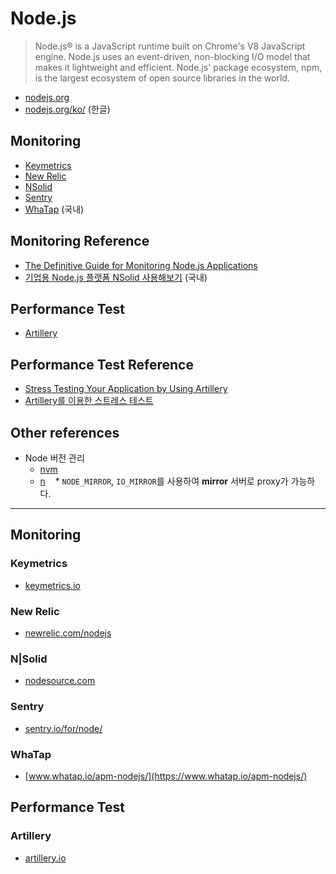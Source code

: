 # Node.js
> Node.js® is a JavaScript runtime built on Chrome's V8 JavaScript engine. Node.js uses an event-driven, non-blocking I/O model that makes it lightweight and efficient. Node.js' package ecosystem, npm, is the largest ecosystem of open source libraries in the world.

* [nodejs.org](https://nodejs.org)
* [nodejs.org/ko/](https://nodejs.org/ko/) (한글)

## Monitoring
* [Keymetrics](#keymetrics)
* [New Relic](#new-relic)
* [NSolid](#nsolid)
* [Sentry](#sentry)
* [WhaTap](#whatap) (국내)

## Monitoring Reference
* [The Definitive Guide for Monitoring Node.js Applications](https://blog.risingstack.com/monitoring-nodejs-applications-nodejs-at-scale/)
* [기업용 Node.js 플랫폼 NSolid 사용해보기](https://blog.outsider.ne.kr/1231) (국내)

## Performance Test
* [Artillery](#artillery)

## Performance Test Reference
* [Stress Testing Your Application by Using Artillery](http://www.alickwong.com/2017/06/20/stress-testing-application-using-artillery/)
* [Artillery를 이용한 스트레스 테스트](https://blog.outsider.ne.kr/1238)

## Other references
* Node 버전 관리
  * [nvm](https://github.com/creationix/nvm)
  * [n](https://github.com/tj/n)
    * `NODE_MIRROR`, `IO_MIRROR`를 사용하여 **mirror** 서버로 proxy가 가능하다.

---

## Monitoring

### Keymetrics

* [keymetrics.io](https://keymetrics.io)

### New Relic

* [newrelic.com/nodejs](https://newrelic.com/nodejs)

### N|Solid 

* [nodesource.com](https://nodesource.com)

### Sentry

* [sentry.io/for/node/](https://sentry.io/for/node/)

### WhaTap

* [www.whatap.io/apm-nodejs/](https://www.whatap.io/apm-nodejs/)

## Performance Test

### Artillery

* [artillery.io](https://artillery.io)
